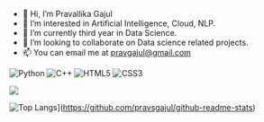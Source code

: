 - 👋 Hi, I’m Pravallika Gajul
- 👀 I’m interested in Artificial Intelligence, Cloud, NLP.
- 🌱 I’m currently third year in Data Science.
- 💞️ I’m looking to collaborate on Data science related projects.
- 📫 You can email me at pravgajul@gmail.com



![Python](https://img.shields.io/badge/-Python-black?style=flat-square&logo=Python)
![C++](https://img.shields.io/badge/-C++-00599C?style=flat-square&logo=c)
![HTML5](https://img.shields.io/badge/-HTML5-E34F26?style=flat-square&logo=html5&logoColor=white)
![CSS3](https://img.shields.io/badge/-CSS3-1572B6?style=flat-square&logo=css3)

<picture>
<source 
  srcset="https://github-readme-stats.vercel.app/api?username=pravsgajul&show_icons=true&theme=dark#gh-dark-mode-only"
  media="(prefers-color-scheme: dark)"
/>
<source
  srcset="https://github-readme-stats.vercel.app/api?username=pravsgajul&show_icons=true"
  media="(prefers-color-scheme: dark#gh-dark-mode-only), (prefers-color-scheme: dark)"
/>
<img src="https://github-readme-stats.vercel.app/api?username=pravsgajul&show_icons=true" />
</picture>

![Top Langs](https://github-readme-stats.vercel.app/api/top-langs/?username=pravsgajul)](https://github.com/pravsgajul/github-readme-stats)
<!---
pravsgajul/pravsgajul is a ✨ special ✨ repository because its `README.md` (this file) appears on your GitHub profile.
You can click the Preview link to take a look at your changes.
--->
